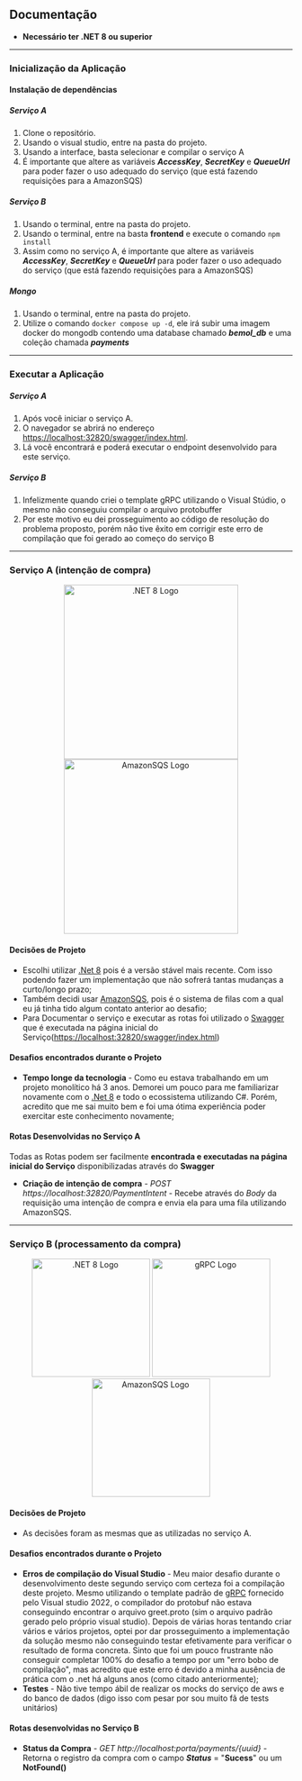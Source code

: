 <!-- # Programming Challenge -->

## Documentação
- **Necessário ter .NET 8 ou superior**
---
### Inicialização da Aplicação
#### Instalação de dependências
##### Serviço A
1. Clone o repositório.
1. Usando o visual studio, entre na pasta do projeto.
1. Usando a interface, basta selecionar e compilar o serviço A
1. É importante que altere as variáveis **_AccessKey_**, **_SecretKey_** e **_QueueUrl_** para poder fazer o uso adequado do serviço (que está fazendo requisições para a AmazonSQS)

##### Serviço B
1. Usando o terminal, entre na pasta do projeto.
1. Usando o terminal, entre na basta **frontend** e execute o comando ```npm install```
1. Assim como no serviço A, é importante que altere as variáveis **_AccessKey_**, **_SecretKey_** e **_QueueUrl_** para poder fazer o uso adequado do serviço (que está fazendo requisições para a AmazonSQS) 

##### Mongo
1. Usando o terminal, entre na pasta do projeto.
1. Utilize o comando ```docker compose up -d```, ele irá subir uma imagem docker do mongodb contendo uma database chamado ***bemol_db*** e uma coleção chamada ***payments***
---
### Executar a Aplicação
##### Serviço A
1. Após você iniciar o serviço A.
1. O navegador se abrirá no endereço [https://localhost:32820/swagger/index.html](https://localhost:32820/swagger/index.html).
1. Lá você encontrará e poderá executar o endpoint desenvolvido para este serviço.

##### Serviço B
1. Infelizmente quando criei o template gRPC utilizando o Visual Stúdio, o mesmo não conseguiu compilar o arquivo protobuffer
2. Por este motivo eu dei prosseguimento ao código de resolução do problema proposto, porém não tive êxito em corrigir este erro de compilação que foi gerado ao começo do serviço B
---

### Serviço A (intenção de compra)
<p align="center">
  <a href="https://dotnet.microsoft.com/pt-br/download/dotnet/8.0" target="blank"><img src="https://miro.medium.com/v2/resize:fit:1200/1*z2AhVTYkSSkQJ2lg30GGcA.png" width="310" alt=".NET 8 Logo" /></a>
  <a href="https://aws.amazon.com/pt/sqs/" target="blank"><img src="https://blog.knoldus.com/wp-content/uploads/2021/09/sqs.png" width="310" alt="AmazonSQS Logo" /></a>
</p>

#### Decisões de Projeto
- Escolhi utilizar [.Net 8](https://dotnet.microsoft.com/pt-br/download/dotnet/8.0) pois é a versão stável mais recente. Com isso podendo fazer um implementação que não sofrerá tantas mudanças a curto/longo prazo;
- Também decidi usar [AmazonSQS](https://aws.amazon.com/pt/sqs/), pois é o sistema de filas com a qual eu já tinha tido algum contato anterior ao desafio;
- Para Documentar o serviço e executar as rotas foi utilizado o [Swagger](https://swagger.io/docs/) que é executada na página inicial do Serviço([https://localhost:32820/swagger/index.html](https://localhost:32820/swagger/index.html))

#### Desafios encontrados durante o Projeto
- **Tempo longe da tecnologia** - Como eu estava trabalhando em um projeto monolítico há 3 anos. Demorei um pouco para me familiarizar novamente com o [.Net 8](https://dotnet.microsoft.com/pt-br/download/dotnet/8.0) e todo o ecossistema utilizando C#. Porém, acredito que me sai muito bem e foi uma ótima experiência poder exercitar este conhecimento novamente;

#### Rotas Desenvolvidas no Serviço A
Todas as Rotas podem ser facilmente **encontrada e executadas na página inicial do Serviço** disponibilizadas através do **Swagger** 
- **Criação de intenção de compra** - *POST https://localhost:32820/PaymentIntent* - Recebe através do *Body* da requisição uma intenção de compra e envia ela para uma fila utilizando AmazonSQS.

---
### Serviço B (processamento da compra)
<p align='center' justify='center'>
  <a href="https://dotnet.microsoft.com/pt-br/download/dotnet/8.0" target="blank"><img src="https://miro.medium.com/v2/resize:fit:1200/1*z2AhVTYkSSkQJ2lg30GGcA.png" width="210" alt=".NET 8 Logo" /></a>
  <a href="https://grpc.io/" target="blank"><img src="https://grpc.io/img/logos/grpc-icon-color.png" width="210" alt="gRPC Logo" /></a>
  <a href="https://aws.amazon.com/pt/sqs/" target="blank"><img src="https://blog.knoldus.com/wp-content/uploads/2021/09/sqs.png" width="210" alt="AmazonSQS Logo" /></a>
</p>

#### Decisões de Projeto
- As decisões foram as mesmas que as utilizadas no serviço A.


#### Desafios encontrados durante o Projeto
- **Erros de compilação do Visual Studio** - Meu maior desafio durante o desenvolvimento deste segundo serviço com certeza foi a compilação deste projeto. Mesmo utilizando o template padrão de [gRPC](https://grpc.io/) fornecido pelo Visual studio 2022,
 o compilador do protobuf não estava conseguindo encontrar o arquivo greet.proto (sim o arquivo padrão gerado pelo próprio visual studio). Depois de várias horas tentando criar vários e vários projetos, optei por dar prosseguimento a implementação
da solução mesmo não conseguindo testar efetivamente para verificar o resultado de forma concreta. Sinto que foi um pouco frustrante não conseguir completar 100% do desafio a tempo por um "erro bobo de compilação", mas acredito que este erro é devido
 a minha ausência de prática com o .net há alguns anos (como citado anteriormente);
- **Testes** - Não tive tempo ábil de realizar os mocks do serviço de aws e do banco de dados (digo isso com pesar por sou muito fã de tests unitários)

#### Rotas desenvolvidas no Serviço B
- **Status da Compra** - *GET http://localhost:porta/payments/{uuid}* - Retorna o registro da compra com o campo **_Status_** = "**Sucess**" ou um **NotFound()**
